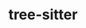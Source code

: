 ---
title: "tree-sitter"
layout: cache
categories: [package, develop]
meta: {"versions": ["0.20.8", "0.22.2"], "compilers": ["gcc@=10.2.1", "gcc@=7.5.0"], "oss": ["centos7", "ubuntu18.04"], "platforms": ["linux"], "targets": ["x86_64_v3"], "stacks": ["developer-tools", "developer-tools-manylinux2014", "root"], "num_specs": 3, "num_specs_by_stack": {"developer-tools-manylinux2014": 2, "root": 3, "developer-tools": 1}}
spec_details: [{"hash": "mofj56fhp3qi3sa4zrsbhjurf2oswhli", "compiler": "gcc@=10.2.1", "versions": ["0.22.2"], "os": "centos7", "platform": "linux", "target": "x86_64_v3", "variants": ["build_system=makefile"], "stacks": ["developer-tools-manylinux2014", "root"], "size": "-", "tarball": "https://binaries.spack.io/develop/build_cache/linux-centos7-x86_64_v3/gcc-10.2.1/tree-sitter-0.22.2/linux-centos7-x86_64_v3-gcc-10.2.1-tree-sitter-0.22.2-mofj56fhp3qi3sa4zrsbhjurf2oswhli.spack"}, {"hash": "3phgzlspyk5tnwa454hde5ctqqwd5b2j", "compiler": "gcc@=10.2.1", "versions": ["0.20.8"], "os": "centos7", "platform": "linux", "target": "x86_64_v3", "variants": ["build_system=makefile"], "stacks": ["developer-tools-manylinux2014", "root"], "size": "-", "tarball": "https://binaries.spack.io/develop/build_cache/linux-centos7-x86_64_v3/gcc-10.2.1/tree-sitter-0.20.8/linux-centos7-x86_64_v3-gcc-10.2.1-tree-sitter-0.20.8-3phgzlspyk5tnwa454hde5ctqqwd5b2j.spack"}, {"hash": "avxdvss4h5g6lwsje4lbizqd2ctdyu2k", "compiler": "gcc@=7.5.0", "versions": ["0.22.2"], "os": "ubuntu18.04", "platform": "linux", "target": "x86_64_v3", "variants": ["build_system=makefile"], "stacks": ["root", "developer-tools"], "size": "-", "tarball": "https://binaries.spack.io/develop/build_cache/linux-ubuntu18.04-x86_64_v3/gcc-7.5.0/tree-sitter-0.22.2/linux-ubuntu18.04-x86_64_v3-gcc-7.5.0-tree-sitter-0.22.2-avxdvss4h5g6lwsje4lbizqd2ctdyu2k.spack"}]
---